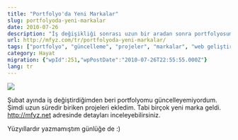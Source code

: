```yaml
---
title: "Portfolyo'da Yeni Markalar"
slug: portfolyoda-yeni-markalar
date: 2010-07-26
description: "İş değişikliği sonrası uzun bir aradan sonra portfolyosumu güncelledim ve birçok yeni markanın projelerini ekledim."
url: http://mfyz.com/tr/portfolyoda-yeni-markalar/
tags: ["portfolyo", "güncelleme", "projeler", "markalar", "web geliştirme", "Hayat"]
category: Hayat
migration: {"wpId":251,"wpPostDate":"2010-07-26T22:55:55.000Z"}
lang: tr
---
```


![](/images/archive/tr/2010/07/new_brands.gif)

Şubat ayında iş değiştirdiğimden beri portfolyomu güncelleyemiyordum. Şimdi uzun süredir biriken projeleri ekledim. Tabi birçok yeni marka geldi. http://mfyz.net adresinde detayları inceleyebilirsiniz.

Yüzyıllardır yazmamıştım günlüğe de :)